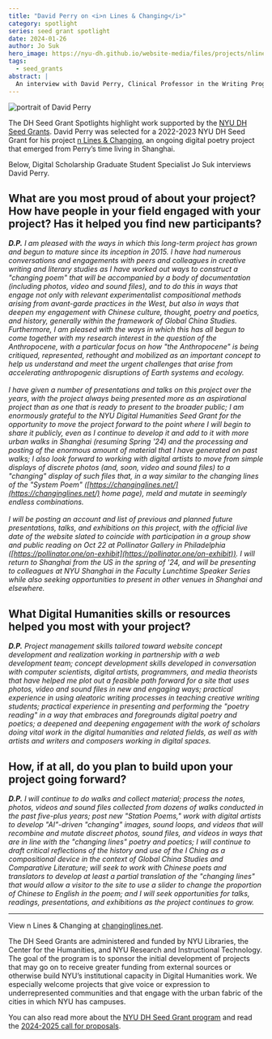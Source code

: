 ```yaml
---
title: "David Perry on <i>n Lines & Changing</i>"
category: spotlight
series: seed grant spotlight
date: 2024-01-26
author: Jo Suk
hero_image: https://nyu-dh.github.io/website-media/files/projects/nlines.png
tags:
  - seed_grants
abstract: |
  An interview with David Perry, Clinical Professor in the Writing Program at NYU Shanghai
---  
```


<article class="message is-success mb-4" style="max-width:800px">
  <div class="message-body has-text-warning" markdown="1">

  <img src="https://nyu-dh.github.io/website-media/files/people/perry.jpg" class="is-pulled-right circle-128" alt="portrait of David Perry"/>

The DH Seed Grant Spotlights highlight work supported by the [NYU DH Seed Grants](/funding/seed-grants). David Perry was selected for a 2022-2023 NYU DH Seed Grant for his project [n Lines & Changing](/projects/nlines/), an ongoing digital poetry project that emerged from Perry’s time living in Shanghai.

Below, Digital Scholarship Graduate Student Specialist Jo Suk interviews David Perry.
  </div>
</article>

## What are you most proud of about your project? How have people in your field engaged with your project? Has it helped you find new participants?

*__D.P.__ I am pleased with the ways in which this long-term project has grown and begun to mature since its inception in 2015. I have had numerous conversations and engagements with peers and colleagues in creative writing and literary studies as I have worked out ways to construct a "changing poem" that will be accompanied by a body of documentation (including photos, video and sound files), and to do this in ways that engage not only with relevant experimentalist compositional methods arising from avant-garde practices in the West, but also in ways that deepen my engagement with Chinese culture, thought, poetry and poetics, and history, generally within the framework of Global China Studies. Furthermore, I am pleased with the ways in which this has all begun to come together with my research interest in the question of the Anthropocene, with a particular focus on how "the Anthropocene" is being critiqued, represented, rethought and mobilized as an important concept to help us understand and meet the urgent challenges that arise from accelerating anthropogenic disruptions of Earth systems and ecology. <br><br>I have given a number of presentations and talks on this project over the years, with the project always being presented more as an aspirational project than as one that is ready to present to the broader public; I am enormously grateful to the NYU Digital Humanities Seed Grant for the opportunity to move the project forward to the point where I will begin to share it publicly, even as I continue to develop it and add to it with more urban walks in Shanghai (resuming Spring '24) and the processing and posting of the enormous amount of material that I have generated on past walks; I also look forward to working with digital artists to move from simple displays of discrete photos (and, soon, video and sound files) to a "changing" display of such files that, in a way similar to the changing lines of the "System Poem" ([https://changinglines.net/](https://changinglines.net/) home page), meld and mutate in seemingly endless combinations. <br><br>I will be posting an account and list of previous and planned future presentations, talks, and exhibitions on this project, with the official live date of the website slated to coincide with participation in a group show and public reading on Oct 22 at Pollinator Gallery in Philadelphia ([https://pollinator.one/on-exhibit](https://pollinator.one/on-exhibit)). I will return to Shanghai from the US in the spring of '24, and will be presenting to colleagues at NYU Shanghai in the Faculty Lunchtime Speaker Series while also seeking opportunities to present in other venues in Shanghai and elsewhere.*

## What Digital Humanities skills or resources helped you most with your project?

*__D.P.__ Project management skills tailored toward website concept development and realization working in partnership with a web development team; concept development skills developed in conversation with computer scientists, digital artists, programmers, and media theorists that have helped me plot out a feasible path forward for a site that uses photos, video and sound files in new and engaging ways; practical experience in using aleatoric writing processes in teaching creative writing students; practical experience in presenting and performing the "poetry reading" in a way that embraces and foregrounds digital poetry and poetics; a deepened and deepening engagement with the work of scholars doing vital work in the digital humanities and related fields, as well as with artists and writers and composers working in digital spaces.*

## How, if at all, do you plan to build upon your project going forward?

*__D.P.__ I will continue to do walks and collect material; process the notes, photos, videos and sound files collected from dozens of walks conducted in the past five-plus years; post new "Station Poems," work with digital artists to develop "AI"-driven "changing" images, sound loops, and videos that will recombine and mutate discreet photos, sound files, and videos in ways that are in line with the "changing lines" poetry and poetics; I will continue to draft critical reflections of the history and use of the I Ching as a compositional device in the context of Global China Studies and Comparative Literature; will seek to work with Chinese poets and translators to develop at least a partial translation of the "changing lines" that would allow a visitor to the site to use a slider to change the proportion of Chinese to English in the poem; and I will seek opportunities for talks, readings, presentations, and exhibitions as the project continues to grow.*

<hr style="max-width:800px">

View n Lines & Changing at [changinglines.net](https://changinglines.net/).

The DH Seed Grants are administered and funded by NYU Libraries, the Center for the Humanities, and NYU Research and Instructional Technology. The goal of the program is to sponsor the initial development of projects that may go on to receive greater funding from external sources or otherwise build NYU’s institutional capacity in Digital Humanities work. We especially welcome projects that give voice or expression to underrepresented communities and that engage with the urban fabric of the cities in which NYU has campuses.

You can also read more about the [NYU DH Seed Grant program](/funding/seed-grants) and read the [2024-2025 call for proposals](https://nyuhumanities.org/opportunity/digital-humanities-seed-grants/).
